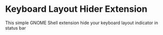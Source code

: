 # Keyboard Layout Hider Extension
This simple GNOME Shell extension hide your keyboard layout indicator in status bar
